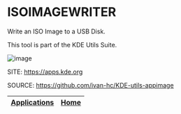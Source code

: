 # ISOIMAGEWRITER

 Write an ISO Image to a USB Disk.

 This tool is part of the KDE Utils Suite.

 ![image](https://cdn.kde.org/screenshots/isoimagewriter/isoimagewriter2.png)

 SITE: https://apps.kde.org

 SOURCE: https://github.com/ivan-hc/KDE-utils-appimage

 | [Applications](https://portable-linux-apps.github.io/apps.html) | [Home](https://portable-linux-apps.github.io)
 | --- | --- |
